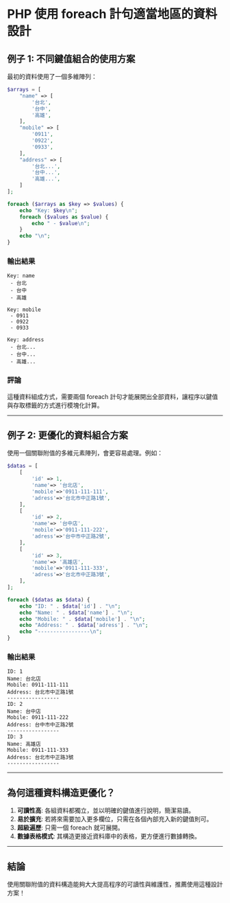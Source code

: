 # PHP 使用 foreach 計句適當地區的資料設計

## 例子 1: 不同鍵值組合的使用方案
最初的資料使用了一個多維陣列：
```php
$arrays = [
    "name" => [
        '台北',
        '台中',
        '高雄',
    ],
    "mobile" => [
        '0911',
        '0922',
        '0933',
    ],
    "address" => [
        '台北...',
        '台中...',
        '高雄...',
    ]
];

foreach ($arrays as $key => $values) {
    echo "Key: $key\n";
    foreach ($values as $value) {
        echo " - $value\n";
    }
    echo "\n";
}
```

### 輸出結果
```
Key: name
 - 台北
 - 台中
 - 高雄

Key: mobile
 - 0911
 - 0922
 - 0933

Key: address
 - 台北...
 - 台中...
 - 高雄...
```

### 評論
這種資料組成方式，需要兩個 foreach 計句才能展開出全部資料，讓程序以鍵值與存取標籤的方式進行模塊化計算。

---

## 例子 2: 更優化的資料組合方案
使用一個關聯附值的多維元素陣列，會更容易處理。例如：

```php
$datas = [
    [
        'id' => 1,
        'name'=> '台北店',
        'mobile'=>'0911-111-111',
        'adress'=>'台北市中正路1號',
    ],
    [
        'id' => 2,
        'name'=> '台中店',
        'mobile'=>'0911-111-222',
        'adress'=>'台中市中正路2號',
    ],
    [
        'id' => 3,
        'name'=> '高雄店',
        'mobile'=>'0911-111-333',
        'adress'=>'台北市中正路3號',
    ],
];

foreach ($datas as $data) {
    echo "ID: " . $data['id'] . "\n";
    echo "Name: " . $data['name'] . "\n";
    echo "Mobile: " . $data['mobile'] . "\n";
    echo "Address: " . $data['adress'] . "\n";
    echo "-----------------\n";
}
```

### 輸出結果
```
ID: 1
Name: 台北店
Mobile: 0911-111-111
Address: 台北市中正路1號
-----------------
ID: 2
Name: 台中店
Mobile: 0911-111-222
Address: 台中市中正路2號
-----------------
ID: 3
Name: 高雄店
Mobile: 0911-111-333
Address: 台北市中正路3號
-----------------
```

---

## 為何這種資料構造更優化？
1. **可讀性高**: 各組資料都獨立，並以明確的鍵值進行說明，簡潔易讀。
2. **易於擴充**: 若將來需要加入更多欄位，只需在各個內部充入新的鍵值則可。
3. **超級遍歷**: 只需一個 foreach 就可展開。
4. **數據表格模式**: 其構造更接近資料庫中的表格，更方便進行數據轉換。

---

## 結論
使用關聯附值的資料構造能夠大大提高程序的可讀性與維護性，推薦使用這種設計方案！

